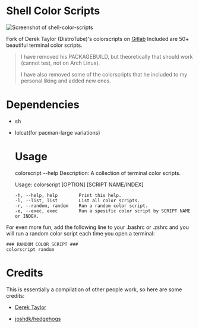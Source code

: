 # Shell Color Scripts

![Screenshot of shell-color-scripts](https://gitlab.com/dwt1/dotfiles/raw/master/.screenshots/dotfiles12.png)

Fork of Derek Taylor (DistroTube)'s colorscripts on [Gitlab](https://gitlab.com/dwt1/shell-color-scripts)
Included are 50+ beautiful terminal color scripts.

> I have removed his PACKAGEBUILD, but theoretically that should work (cannot test, not on Arch Linux).
> 
> I have also removed some of the colorscripts that he included to my personal liking and added new ones. 

# Dependencies

- sh

- lolcat(for pacman-large variations)
  
  # Usage
  
    colorscript --help
    Description: A collection of terminal color scripts.
  
    Usage: colorscript [OPTION] [SCRIPT NAME/INDEX]
  
      -h, --help, help        Print this help.
      -l, --list, list        List all color scripts.
      -r, --random, random    Run a random color script.
      -e, --exec, exec        Run a spesific color script by SCRIPT NAME or INDEX.

For even more fun, add the following line to your .bashrc or .zshrc and you will run a random color script each time you open a terminal:

    ### RANDOM COLOR SCRIPT ###
    colorscript random

# Credits

This is essentially a compilation of other people work, so here are some credits:

* [Derek Taylor](https://gitlab.com/dwt1/shell-color-scripts)

* [joshdk/hedgehogs](https://github.com/joshdk/hedgehogs)
